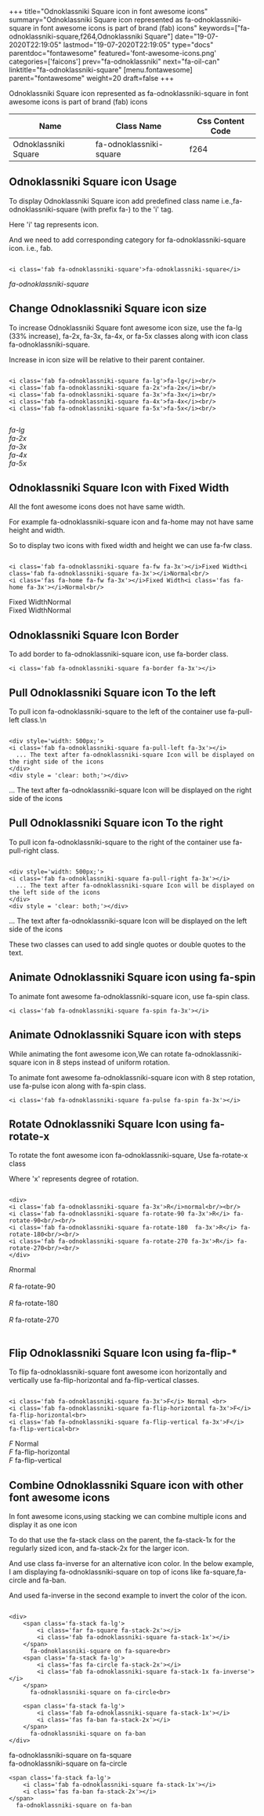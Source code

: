 +++
title="Odnoklassniki Square icon in font awesome icons"
summary="Odnoklassniki Square icon represented as fa-odnoklassniki-square in font awesome icons is part of brand (fab) icons"
keywords=["fa-odnoklassniki-square,f264,Odnoklassniki Square"]
date="19-07-2020T22:19:05"
lastmod="19-07-2020T22:19:05"
type="docs"
parentdoc="fontawesome"
featured='font-awesome-icons.png'
categories=['faicons']
prev="fa-odnoklassniki"
next="fa-oil-can"
linktitle="fa-odnoklassniki-square"
[menu.fontawesome]
parent="fontawesome"
weight=20
draft=false
+++


Odnoklassniki Square icon represented as fa-odnoklassniki-square in font awesome icons is part of brand (fab) icons

<div class='table-responsive'><table class='table'><thead><tr><th>Name</th><th>Class Name</th><th>Css Content Code</th></tr></thead><tbody><tr><td>Odnoklassniki Square</td><td>fa-odnoklassniki-square</td><td>f264</td></tr></tbody></table></div>



## Odnoklassniki Square icon Usage

To display Odnoklassniki Square icon add predefined class name i.e.,fa-odnoklassniki-square (with prefix fa-) to the 'i' tag.

Here 'i' tag represents icon.

And we need to add corresponding category for fa-odnoklassniki-square icon. i.e., fab.


```

<i class='fab fa-odnoklassniki-square'>fa-odnoklassniki-square</i>
```

<i class='fab fa-odnoklassniki-square'>fa-odnoklassniki-square</i>




## Change Odnoklassniki Square icon size
To increase Odnoklassniki Square font awesome icon size, use the fa-lg (33% increase), fa-2x, fa-3x, fa-4x, or fa-5x classes along with icon class fa-odnoklassniki-square.

Increase in icon size will be relative to their parent container. 

```

<i class='fab fa-odnoklassniki-square fa-lg'>fa-lg</i><br/>
<i class='fab fa-odnoklassniki-square fa-2x'>fa-2x</i><br/>
<i class='fab fa-odnoklassniki-square fa-3x'>fa-3x</i><br/>
<i class='fab fa-odnoklassniki-square fa-4x'>fa-4x</i><br/>
<i class='fab fa-odnoklassniki-square fa-5x'>fa-5x</i><br/>
            
```

<i class='fab fa-odnoklassniki-square fa-lg'>fa-lg</i><br/>
<i class='fab fa-odnoklassniki-square fa-2x'>fa-2x</i><br/>
<i class='fab fa-odnoklassniki-square fa-3x'>fa-3x</i><br/>
<i class='fab fa-odnoklassniki-square fa-4x'>fa-4x</i><br/>
<i class='fab fa-odnoklassniki-square fa-5x'>fa-5x</i><br/>
            



## Odnoklassniki Square Icon with Fixed Width 

All the font awesome icons does not have same width.

For example fa-odnoklassniki-square icon and fa-home may not have same height and width.

So to display two icons with fixed width and height we can use fa-fw class.


```

<i class='fab fa-odnoklassniki-square fa-fw fa-3x'></i>Fixed Width<i class='fab fa-odnoklassniki-square fa-3x'></i>Normal<br/>
<i class='fas fa-home fa-fw fa-3x'></i>Fixed Width<i class='fas fa-home fa-3x'></i>Normal<br/>
```

<i class='fab fa-odnoklassniki-square fa-fw fa-3x'></i>Fixed Width<i class='fab fa-odnoklassniki-square fa-3x'></i>Normal<br/>
<i class='fas fa-home fa-fw fa-3x'></i>Fixed Width<i class='fas fa-home fa-3x'></i>Normal<br/>



## Odnoklassniki Square Icon Border 

To add border to fa-odnoklassniki-square icon, use fa-border class.


```
<i class='fab fa-odnoklassniki-square fa-border fa-3x'></i>

```
<i class='fab fa-odnoklassniki-square fa-border fa-3x'></i>





## Pull Odnoklassniki Square icon To the left

To pull icon fa-odnoklassniki-square to the left of the container use fa-pull-left class.\n

```

<div style='width: 500px;'>
<i class='fab fa-odnoklassniki-square fa-pull-left fa-3x'></i>
  ... The text after fa-odnoklassniki-square Icon will be displayed on the right side of the icons
</div>
<div style = 'clear: both;'></div>
```

<div style='width: 500px;'>
<i class='fab fa-odnoklassniki-square fa-pull-left fa-3x'></i>
  ... The text after fa-odnoklassniki-square Icon will be displayed on the right side of the icons
</div>
<div style = 'clear: both;'></div>




## Pull Odnoklassniki Square icon To the right
To pull icon fa-odnoklassniki-square to the right of the container use fa-pull-right class.

```

<div style='width: 500px;'>
<i class='fab fa-odnoklassniki-square fa-pull-right fa-3x'></i>
  ... The text after fa-odnoklassniki-square Icon will be displayed on the left side of the icons
</div>
<div style = 'clear: both;'></div>
```

<div style='width: 500px;'>
<i class='fab fa-odnoklassniki-square fa-pull-right fa-3x'></i>
  ... The text after fa-odnoklassniki-square Icon will be displayed on the left side of the icons
</div>
<div style = 'clear: both;'></div>

These two classes can used to add single quotes or double quotes to the text.


## Animate Odnoklassniki Square icon using fa-spin
To animate font awesome fa-odnoklassniki-square icon, use fa-spin class.

```
<i class='fab fa-odnoklassniki-square fa-spin fa-3x'></i>
```
<i class='fab fa-odnoklassniki-square fa-spin fa-3x'></i>




## Animate Odnoklassniki Square icon with steps
While animating the font awesome icon,We can rotate fa-odnoklassniki-square icon in 8 steps instead of uniform rotation.

To animate font awesome fa-odnoklassniki-square icon with 8 step rotation, use fa-pulse icon along with fa-spin class.


```
<i class='fab fa-odnoklassniki-square fa-pulse fa-spin fa-3x'></i>

```
<i class='fab fa-odnoklassniki-square fa-pulse fa-spin fa-3x'></i>





## Rotate Odnoklassniki Square Icon using fa-rotate-x
To rotate the font awesome icon fa-odnoklassniki-square, Use fa-rotate-x class

Where 'x' represents degree of rotation.


```

<div>
<i class='fab fa-odnoklassniki-square fa-3x'>R</i>normal<br/><br/>
<i class='fab fa-odnoklassniki-square fa-rotate-90 fa-3x'>R</i> fa-rotate-90<br/><br/> 
<i class='fab fa-odnoklassniki-square fa-rotate-180  fa-3x'>R</i> fa-rotate-180<br/><br/> 
<i class='fab fa-odnoklassniki-square fa-rotate-270 fa-3x'>R</i> fa-rotate-270<br/><br/>
</div>
```

<div>
<i class='fab fa-odnoklassniki-square fa-3x'>R</i>normal<br/><br/>
<i class='fab fa-odnoklassniki-square fa-rotate-90 fa-3x'>R</i> fa-rotate-90<br/><br/> 
<i class='fab fa-odnoklassniki-square fa-rotate-180  fa-3x'>R</i> fa-rotate-180<br/><br/> 
<i class='fab fa-odnoklassniki-square fa-rotate-270 fa-3x'>R</i> fa-rotate-270<br/><br/>
</div>




## Flip Odnoklassniki Square Icon using fa-flip-*
To flip fa-odnoklassniki-square font awesome icon horizontally and vertically use fa-flip-horizontal and fa-flip-vertical classes. 

```

<i class='fab fa-odnoklassniki-square fa-3x'>F</i> Normal <br>
<i class='fab fa-odnoklassniki-square fa-flip-horizontal fa-3x'>F</i> fa-flip-horizontal<br>
<i class='fab fa-odnoklassniki-square fa-flip-vertical fa-3x'>F</i> fa-flip-vertical<br>
```

<i class='fab fa-odnoklassniki-square fa-3x'>F</i> Normal <br>
<i class='fab fa-odnoklassniki-square fa-flip-horizontal fa-3x'>F</i> fa-flip-horizontal<br>
<i class='fab fa-odnoklassniki-square fa-flip-vertical fa-3x'>F</i> fa-flip-vertical<br>




## Combine Odnoklassniki Square icon with other font awesome icons
In font awesome icons,using stacking we can combine multiple icons and display it as one icon 

To do that use the fa-stack class on the parent, the fa-stack-1x for the regularly sized icon, and fa-stack-2x for the larger icon.

And use class fa-inverse for an alternative icon color. 
In the below example, I am displaying fa-odnoklassniki-square on top of icons like fa-square,fa-circle and fa-ban.

And used fa-inverse in the second example to invert the color of the icon.

```

<div>
    <span class='fa-stack fa-lg'>
        <i class='far fa-square fa-stack-2x'></i>
        <i class='fab fa-odnoklassniki-square fa-stack-1x'></i>
    </span>
      fa-odnoklassniki-square on fa-square<br>
    <span class='fa-stack fa-lg'>
        <i class='fas fa-circle fa-stack-2x'></i>
        <i class='fab fa-odnoklassniki-square fa-stack-1x fa-inverse'></i>
    </span>
      fa-odnoklassniki-square on fa-circle<br>

    <span class='fa-stack fa-lg'>
        <i class='fab fa-odnoklassniki-square fa-stack-1x'></i>
        <i class='fas fa-ban fa-stack-2x'></i>
    </span>
      fa-odnoklassniki-square on fa-ban
</div>
```

<div>
    <span class='fa-stack fa-lg'>
        <i class='far fa-square fa-stack-2x'></i>
        <i class='fab fa-odnoklassniki-square fa-stack-1x'></i>
    </span>
      fa-odnoklassniki-square on fa-square<br>
    <span class='fa-stack fa-lg'>
        <i class='fas fa-circle fa-stack-2x'></i>
        <i class='fab fa-odnoklassniki-square fa-stack-1x fa-inverse'></i>
    </span>
      fa-odnoklassniki-square on fa-circle<br>

    <span class='fa-stack fa-lg'>
        <i class='fab fa-odnoklassniki-square fa-stack-1x'></i>
        <i class='fas fa-ban fa-stack-2x'></i>
    </span>
      fa-odnoklassniki-square on fa-ban
</div>






